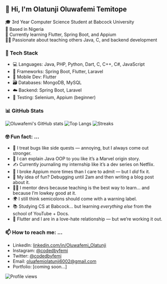 ## 👋 Hi, I'm Olatunji Oluwafemi Temitope

🎓 3rd Year Computer Science Student at Babcock University  
📍 Based in Nigeria  
🌱 Currently learning Flutter, Spring Boot, and Appium  
🧑‍🏫 Passionate about teaching others Java, C, and backend development  


### 🚀 Tech Stack
- 💻 Languages: Java, PHP, Python, Dart, C, C++, C#, JavaScript
- 🧰 Frameworks: Spring Boot, Flutter, Laravel
- 📱 Mobile Dev: Flutter
- 🗃️ Databases: MongoDB, MySQL
- ☁️ Backend: Spring Boot, Laravel
- 🧪 Testing: Selenium, Appium (beginner)


### 📊 GitHub Stats
![Oluwafemi's GitHub stats](https://github-readme-stats.vercel.app/api?username=codedbyfemi&show_icons=true&theme=radical)
![Top Langs](https://github-readme-stats.vercel.app/api/top-langs/?username=codedbyfemi&layout=compact&theme=radical)
![Streaks](https://github-readme-streak-stats.herokuapp.com/?user=codedbyfemi&)



### 🤓 Fun fact: ...

- 🧠 I treat bugs like side quests — annoying, but I always come out stronger.
- 🧰 I can explain Java OOP to you like it’s a Marvel origin story.
- ✍️ Currently journaling my internship like it’s a dev series on Netflix.
- 🧪 I broke Appium more times than I care to admit — but I *did* fix it.
- 🎯 My idea of fun? Debugging until 2am and then writing a blog post about it.
- 🧑‍🏫 I mentor devs because teaching is the best way to learn... and because I’m lowkey good at it.
- 🌍 I still think semicolons should come with a warning label.
- 📚 Studying CS at Babcock... but learning *everything else* from the school of YouTube + Docs.
- 📱 Flutter and I are in a love-hate relationship — but we’re working it out.


### 📫 How to reach me: ...

- LinkedIn: [linkedin.com/in/Oluwafemi_Olatunji](www.linkedin.com/in/oluwafemi-olatunji-6456612ab)
- Instagram: [@codedbyfemi](https://www.instagram.com/codedbyfemi/?__pwa=1)
- Twitter: [@codedbyfemi](https://x.com/codedbyfemi)
- Email: oluafemiolatunji6002@gmail.com
- Portfolio: [coming soon...]



![Profile views](https://komarev.com/ghpvc/?username=codedbyfemi)


<!--
**codedbyfemi/codedbyfemi** is a ✨ _special_ ✨ repository because its `README.md` (this file) appears on your GitHub profile.

Here are some ideas to get you started:

- 🔭 I’m currently working on ...
- 🌱 I’m currently learning ...
- 👯 I’m looking to collaborate on ...
- 🤔 I’m looking for help with ...
- 💬 Ask me about ...
- 📫 How to reach me: ...
- 😄 Pronouns: ...
- ⚡ Fun fact: ...
-->
